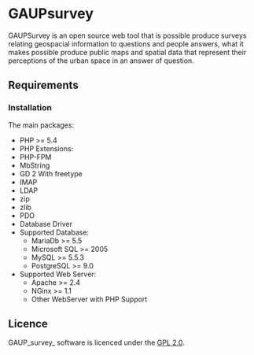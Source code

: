 # GAUPsurvey

GAUPSurvey is an open source web tool that is possible produce surveys relating geospacial information to questions and people answers, what it makes possible produce public maps and spatial data that represent their perceptions of the urban space in an answer of question.

## Requirements

### Installation

The main packages:
 - PHP >= 5.4
 - PHP Extensions: 
  - PHP-FPM
  - MbString
  - GD 2 With freetype
  - IMAP
  - LDAP
  - zip
  - zlib
  - PDO
  - Database Driver
 - Supported Database:
   - MariaDb >= 5.5
   - Microsoft SQL >= 2005
   - MySQL >= 5.5.3
   - PostgreSQL >= 9.0
 - Supported Web Server:
   - Apache >= 2.4
   - NGinx >= 1.1
   - Other WebServer with PHP Support

## Licence
GAUP_survey_ software is licenced under the [GPL 2.0](https://www.gnu.org/licenses/old-licenses/gpl-2.0.en.html).
